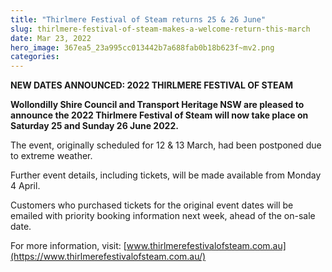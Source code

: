 ```yaml
---
title: "Thirlmere Festival of Steam returns 25 & 26 June"
slug: thirlmere-festival-of-steam-makes-a-welcome-return-this-march
date: Mar 23, 2022
hero_image: 367ea5_23a995cc013442b7a688fab0b18b623f~mv2.png
categories:
---
```



**NEW DATES ANNOUNCED: 2022 THIRLMERE FESTIVAL OF STEAM**

**Wollondilly Shire Council and Transport Heritage NSW are pleased to announce the 2022 Thirlmere Festival of Steam will now take place on **Saturday 25 and Sunday 26 June 2022**.**

The event, originally scheduled for 12 & 13 March, had been postponed due to extreme weather.

Further event details, including tickets, will be made available from Monday 4 April.

Customers who purchased tickets for the original event dates will be emailed with priority booking information next week, ahead of the on-sale date.

For more information, visit: [www.thirlmerefestivalofsteam.com.au](https://www.thirlmerefestivalofsteam.com.au/)
